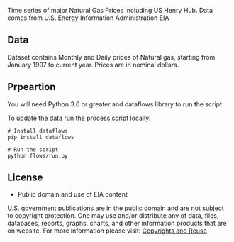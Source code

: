 Time series of major Natural Gas Prices including US Henry Hub. Data comes from U.S. Energy Information Administration [EIA](http://www.eia.gov/)

## Data

Dataset contains Monthly and Daily prices of Natural gas, starting from January 1997 to current year. Prices are in nominal dollars.

## Prpeartion

You will need Python 3.6 or greater and dataflows library to run the script

To update the data run the process script locally:

```
# Install dataflows
pip install dataflows

# Run the script
python flows/run.py
```

## License

* Public domain and use of EIA content

U.S. government publications are in the public domain and are not subject to copyright protection. One may use and/or distribute any of data,
files, databases, reports, graphs, charts, and other information products that are on website.
For more information please visit: [Copyrights and Reuse](http://www.eia.gov/about/copyrights_reuse.cfm)
